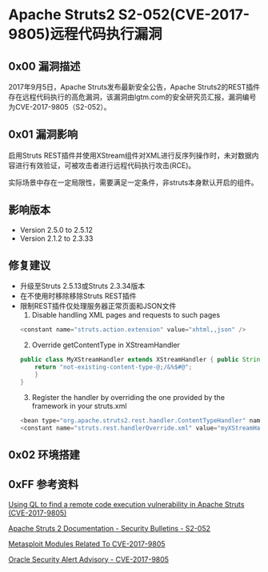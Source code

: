 # Apache Struts2 S2-052(CVE-2017-9805)远程代码执行漏洞

## 0x00 漏洞描述

2017年9月5日，Apache Struts发布最新安全公告，Apache Struts2的REST插件存在远程代码执行的高危漏洞，该漏洞由lgtm.com的安全研究员汇报，漏洞编号为CVE-2017-9805（S2-052）。

## 0x01 漏洞影响

启用Struts REST插件并使用XStream组件对XML进行反序列操作时，未对数据内容进行有效验证，可被攻击者进行远程代码执行攻击(RCE)。

实际场景中存在一定局限性，需要满足一定条件，非struts本身默认开启的组件。


## 影响版本

* Version 2.5.0 to 2.5.12
* Version 2.1.2 to 2.3.33

## 修复建议

* 升级至Struts 2.5.13或Struts 2.3.34版本
* 在不使用时移除移除Struts REST插件
* 限制REST插件仅处理服务器正常页面和JSON文件
    1. Disable handling XML pages and requests to such pages
    ```java
    <constant name="struts.action.extension" value="xhtml,,json" />
    ```
    2. Override getContentType in XStreamHandler
    ``` java
    public class MyXStreamHandler extends XStreamHandler { public String getContentType() {
        return "not-existing-content-type-@;/&%$#@";
        }
    }
    ```    
    3. Register the handler by overriding the one provided by the framework in your struts.xml
    ```java
    <bean type="org.apache.struts2.rest.handler.ContentTypeHandler" name="myXStreamHandmer" class="com.company.MyXStreamHandler"/>
    <constant name="struts.rest.handlerOverride.xml" value="myXStreamHandler"/>
    ```
## 0x02 环境搭建



## 0xFF 参考资料
[Using QL to find a remote code execution vulnerability in Apache Struts (CVE-2017-9805)](https://lgtm.com/blog/apache_struts_CVE-2017-9805)

[Apache Struts 2 Documentation - Security Bulletins - S2-052](https://cwiki.apache.org/confluence/display/WW/S2-052)

[Metasploit Modules Related To CVE-2017-9805](https://www.rapid7.com/db/modules/exploit/multi/http/struts2_rest_xstream)

[Oracle Security Alert Advisory - CVE-2017-9805](http://www.oracle.com/technetwork/security-advisory/alert-cve-2017-9805-3889403.html)
 